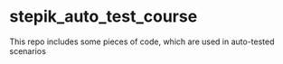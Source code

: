 # stepik_auto_test_course
This repo includes some pieces of code, which are used in auto-tested scenarios
